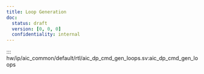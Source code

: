 ```yaml
---
title: Loop Generation
doc:
  status: draft
  version: [0, 0, 0]
  confidentiality: internal
---
```


::: hw/ip/aic_common/default/rtl/aic_dp_cmd_gen_loops.sv:aic_dp_cmd_gen_loops
